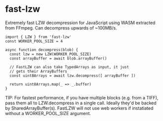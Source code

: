 # fast-lzw
Extremely fast LZW decompression for JavaScript using WASM extracted from FFmpeg. Can decompress upwards of ~100MB/s.

```
import { LZW } from 'fast-lzw'
const WORKER_POOL_SIZE = 4

async function decompress(blob) {
  const lzw = new LZW(WORKER_POOL_SIZE)
  const arrayBuffer = await blob.arrayBuffer()
  
  // FastLZW can also take TypedArrays as input, it just
  // gets their ArrayBuffers
  const uint8Arrays = await lzw.decompress([ arrayBuffer ])
  
  return uint8Arrays.map(_ => _.buffer)
}

```

TIP: For fastest performance, if you have multiple blocks (e.g. from a TIFF), pass them all to LZW.decompress in a single call. Ideally they'd be backed by SharedArrayBuffer(s). FastLZW will not use web workers if instatiated without a WORKER_POOL_SIZE argument.
